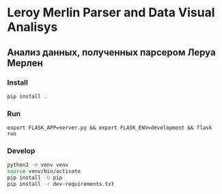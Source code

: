 # Leroy Merlin Parser and Data Visual Analisys

## Анализ данных, полученных парсером Леруа Мерлен

### Install

`pip install .`

### Run 

`export FLASK_APP=server.py && export FLASK_ENV=development && flask run`

### Develop

```sh
python3 -m venv venv
source venv/bin/activate
pip install -U pip
pip install -r dev-requirements.txt
```
